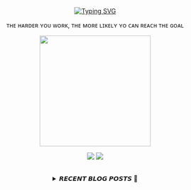
<div align="center">
  <br><br><br>
  <a href="https://beomcoder.tistory.com">
    <img src="https://readme-typing-svg.demolab.com?font=Fira+Code&pause=1000&color=B1F767&center=true&vCenter=true&width=435&lines=I'm+Beomwon+Lee%2C;AI+engineer%2C;interested+in+coding." alt="Typing SVG" />
  </a>
  
  <br>
  <p>ᴛʜᴇ ʜᴀʀᴅᴇʀ ʏᴏᴜ ᴡᴏʀᴋ, ᴛʜᴇ ᴍᴏʀᴇ ʟɪᴋᴇʟʏ ʏᴏ ᴄᴀɴ ʀᴇᴀᴄʜ ᴛʜᴇ ɢᴏᴀʟ</p>
  <p align="center">
    <img width="250" height="250" src="https://img1.daumcdn.net/thumb/R1280x0/?scode=mtistory2&fname=https%3A%2F%2Fblog.kakaocdn.net%2Fdn%2FbHRF73%2FbtrYUTnCsI8%2FlNkXeVnkuXFPzs3pKWOM60%2Fimg.png">
  </p>
  
  <p align="center"><a href="https://beomcoder.tistory.com/"><img src="https://img.shields.io/badge/blog-A9BCF5?style=flat-square&logo=Undertale&logoColor=white&link=https://beomcoder.tistory.com/"/></a>  <a href="mailto:viva.beom@gmail.com"><img src="https://img.shields.io/badge/mail-D0A9F5?style=flat-square&logo=Gmail&logoColor=white&link=mailto:viva.beom@gmail.com"/></a></p>
  <br>

  <details>
  <summary>𝙍𝙀𝘾𝙀𝙉𝙏 𝘽𝙇𝙊𝙂 𝙋𝙊𝙎𝙏𝙎 🚩</summary>
  <br>
  <div markdown="1">

  |index|date|title|
  |:---:|---|---|
|1|2023/07/07|[[구름레벨] '3개의 숫자를 더하여 술래가 원하는 숫자를 만드세요' 파이썬 풀이](https://beomcoder.tistory.com/88)|
|2|2023/07/06|[YOLO V8 detection 간단하게 사용하기](https://beomcoder.tistory.com/87)|
|3|2023/06/29|[예외처리](https://beomcoder.tistory.com/86)|
|4|2023/06/29|[[구름레벨] '인공지능 청소기' 파이썬 풀이](https://beomcoder.tistory.com/85)|
|5|2023/06/28|[[구름레벨] '부분 팰린드롬 문자열' 파이썬 풀이](https://beomcoder.tistory.com/84)|
|6|2023/06/27|[AWS pymysql [ 2006, "MySQL server has gone away (ConnectionResetError(104, 'Connection reset by peer'))] 에러 해결](https://beomcoder.tistory.com/83)|
|7|2023/06/27|[EC2 파이썬 서버 항상 실행되게 하기](https://beomcoder.tistory.com/82)|
|8|2023/06/22|[[구름레벨] '파손된 램' 파이썬 풀이](https://beomcoder.tistory.com/81)|
</div>
</details>
</div>

